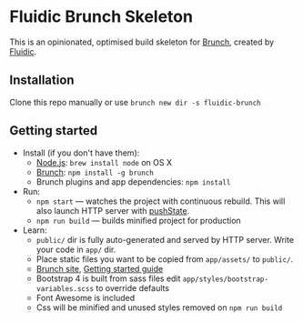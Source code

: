 # Fluidic Brunch Skeleton

This is an opinionated, optimised build skeleton for [Brunch](http://brunch.io), created by [Fluidic](https://fluidic.agency).

## Installation

Clone this repo manually or use `brunch new dir -s fluidic-brunch`

## Getting started

* Install (if you don't have them):
    * [Node.js](http://nodejs.org): `brew install node` on OS X
    * [Brunch](http://brunch.io): `npm install -g brunch`
    * Brunch plugins and app dependencies: `npm install`
* Run:
    * `npm start` — watches the project with continuous rebuild. This will also launch HTTP server with [pushState](https://developer.mozilla.org/en-US/docs/Web/Guide/API/DOM/Manipulating_the_browser_history).
    * `npm run build` — builds minified project for production
* Learn:
    * `public/` dir is fully auto-generated and served by HTTP server.  Write your code in `app/` dir.
    * Place static files you want to be copied from `app/assets/` to `public/`.
    * [Brunch site](http://brunch.io), [Getting started guide](https://github.com/brunch/brunch-guide#readme)
    * Bootstrap 4 is built from sass files edit `app/styles/bootstrap-variables.scss` to override defaults
    * Font Awesome is included
    * Css will be minified and unused styles removed on `npm run build`
